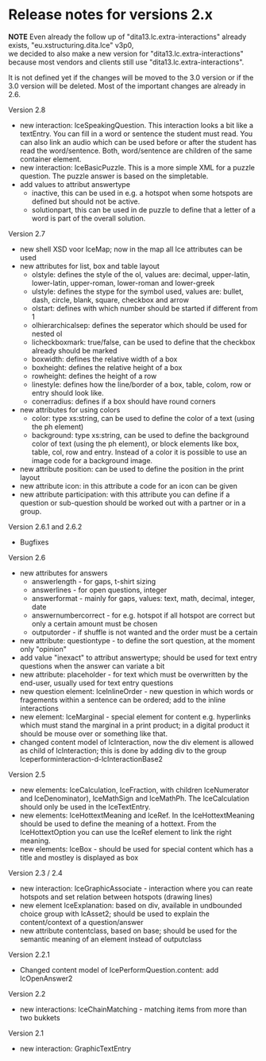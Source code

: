 # Release notes for versions 2.x

**NOTE**
Even already the follow up of "dita13.lc.extra-interactions" already exists, "eu.xstructuring.dita.lce" v3p0,  
we decided to also make a new version for "dita13.lc.extra-interactions" because most vendors and clients still use "dita13.lc.extra-interactions".

It is not defined yet if the changes will be moved to the 3.0 version or if the 3.0 version will be deleted. Most of the important changes are already in 2.6.

Version 2.8
- new interaction: lceSpeakingQuestion. This interaction looks a bit like a textEntry. You can fill in a word or sentence the student must read. You can also link an audio which can be used before or after the student has read the word/sentence. Both, word/sentence are children of the same container element.
- new interaction: lceBasicPuzzle. This is a more simple XML for a puzzle question. The puzzle answer is based on the simpletable.
- add values to attribut answertype
  - inactive, this can be used in e.g. a hotspot when some hotspots are defined but should not be active.
  - solutionpart, this can be used in de puzzle to define that a letter of a word is part of the overall solution.

Version 2.7
- new shell XSD voor lceMap; now in the map all lce attributes can be used
- new attributes for list, box and table layout
  - olstyle: defines the style of the ol, values are: decimal, upper-latin, lower-latin, upper-roman, lower-roman and lower-greek
  - ulstyle: defines the stype for the symbol used, values are: bullet, dash, circle, blank, square, checkbox and arrow
  - olstart: defines with which number should be started if different from 1
  - olhierarchicalsep: defines the seperator which should be used for nested ol
  - licheckboxmark: true/false, can be used to define that the checkbox already should be marked
  - boxwidth: defines the relative width of a box
  - boxheight: defines the relative height of a box
  - rowheight: defines the height of a row
  - linestyle: defines how the line/border of a box, table, colom, row or entry should look like.
  - conerradius: defines if a box should have round corners
- new attributes for using colors
  - color: type xs:string, can be used to define the color of a text (using the ph element)
  - background: type xs:string, can be used to define the background color of text (using the ph element), or block elements like box, table, col, row and entry. Instead of a color it is possible to use an image code for a background image.
- new attribute position: can be used to define the position in the print layout
- new attribute icon: in this attribute a code for an icon can be given
- new attribute participation: with this attribute you can define if a question or sub-question should be worked out with a partner or in a group.

Version 2.6.1 and 2.6.2
- Bugfixes

Version 2.6
- new attributes for answers
  - answerlength - for gaps, t-shirt sizing
  - answerlines - for open questions, integer
  - answerformat - mainly for gaps, values: text, math, decimal, integer, date
  - answernumbercorrect - for e.g. hotspot if all hotspot are correct but only a certain amount must be chosen
  - outputorder - if shuffle is not wanted and the order must be a certain
- new attribute: questiontype - to define the sort question, at the moment only "opinion"
- add value "inexact" to attribut answertype; should be used for text entry questions when the answer can variate a bit
- new attribute: placeholder - for text which must be overwritten by the end-user, usually used for text entry questions
- new question element: lceInlineOrder - new question in which words or fragements within a sentence can be ordered; add to the inline interactions
- new element: lceMarginal - special element for content e.g. hyperlinks which must stand the marginal in a print product; in a digital product it should be mouse over or something like that. 
- changed content model of lcInteraction, now the div element is allowed as child of lcInteraction; this is done by adding div to the group lceperforminteraction-d-lcInteractionBase2

Version 2.5
- new elements: lceCalculation, lceFraction, with children lceNumerator and lceDenominator), lceMathSign and lceMathPh. The lceCalculation should only be used in the lceTextEntry.
- new elements: lceHottextMeaning and lceRef. In the lceHottextMeaning should be used to define the meaning of a hottext. From the lceHottextOption you can use the lceRef element to link the right meaning.
- new elements: lceBox - should be used for special content which has a title and mostley is displayed as box

Version 2.3 / 2.4
- new interaction: lceGraphicAssociate - interaction where you can reate hotspots and set relation between hotspots (drawing lines)
- new element lceExplanation: based on div, available in undbounded choice group with lcAsset2; should be used to explain the content/context of a question/answer
- new attribute contentclass, based on base; should be used for the semantic meaning of an element instead of outputclass

Version 2.2.1
- Changed content model of lcePerformQuestion.content: add lcOpenAnswer2

Version 2.2
- new interactions: lceChainMatching - matching items from more than two bukkets

Version 2.1
- new interaction: GraphicTextEntry